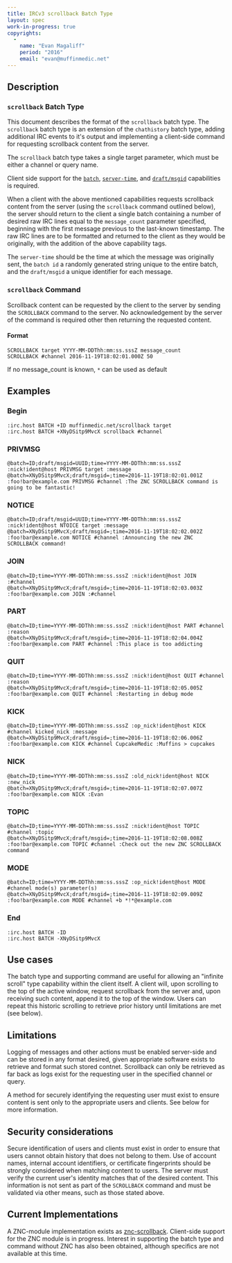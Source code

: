 ```yaml
---
title: IRCv3 scrollback Batch Type
layout: spec
work-in-progress: true
copyrights:
  -
    name: "Evan Magaliff"
    period: "2016"
    email: "evan@muffinmedic.net"
---
```

## Description
### `scrollback` Batch Type
This document describes the format of the `scrollback` batch type. The `scrollback` batch type is an extension of the `chathistory` batch type, adding additional IRC events to it's output and implementing a client-side command for requesting scrollback content from the server.

The `scrollback` batch type takes a single target parameter, which must be either a channel or query name.

Client side support for the [`batch`][batch], [`server-time`][server-time], and [`draft/msgid`](https://github.com/ircv3/ircv3-specifications/pull/285) capabilities is required.

When a client with the above mentioned capabilities requests scrollback content from the server (using the `scrollback` command outlined below), the server should return to the client a single batch containing a number of desired raw IRC lines equal to the `message_count` parameter specified, beginning with the first message previous to the last-known timestamp. The raw IRC lines are to be formatted and returned to the client as they would be originally, with the addition of the above capability tags.

The `server-time` should be the time at which the message was originally sent, the `batch id` a randomly generated string unique to the entire batch, and the `draft/msgid` a unique identifier for each message.

### `scrollback` Command
Scrollback content can be requested by the client to the server by sending the `SCROLLBACK` command to the server. No acknowledgement by the server of the command is required other then returning the requested content.

#### Format
    SCROLLBACK target YYYY-MM-DDThh:mm:ss.sssZ message_count
    SCROLLBACK #channel 2016-11-19T18:02:01.000Z 50

If no message_count is known, `*` can be used as default

## Examples

### Begin
    :irc.host BATCH +ID muffinmedic.net/scrollback target
    :irc.host BATCH +XNyDSitp9MvcX scrollback #channel
### PRIVMSG
    @batch=ID;draft/msgid=UUID;time=YYYY-MM-DDThh:mm:ss.sssZ :nick!ident@host PRIVMSG target :message
    @batch=XNyDSitp9MvcX;draft/msgid=;time=2016-11-19T18:02:01.001Z :foo!bar@example.com PRIVMSG #channel :The ZNC SCROLLBACK command is going to be fantastic!
### NOTICE
    @batch=ID;draft/msgid=UUID;time=YYYY-MM-DDThh:mm:ss.sssZ :nick!ident@host NTOICE target :message
    @batch=XNyDSitp9MvcX;draft/msgid=;time=2016-11-19T18:02:02.002Z :foo!bar@example.com NOTICE #channel :Announcing the new ZNC SCROLLBACK command!
### JOIN
    @batch=ID;time=YYYY-MM-DDThh:mm:ss.sssZ :nick!ident@host JOIN :#channel
    @batch=XNyDSitp9MvcX;draft/msgid=;time=2016-11-19T18:02:03.003Z :foo!bar@example.com JOIN :#channel
### PART
    @batch=ID;time=YYYY-MM-DDThh:mm:ss.sssZ :nick!ident@host PART #channel :reason
    @batch=XNyDSitp9MvcX;draft/msgid=;time=2016-11-19T18:02:04.004Z :foo!bar@example.com PART #channel :This place is too addicting
### QUIT
    @batch=ID;time=YYYY-MM-DDThh:mm:ss.sssZ :nick!ident@host QUIT #channel :reason
    @batch=XNyDSitp9MvcX;draft/msgid=;time=2016-11-19T18:02:05.005Z :foo!bar@example.com QUIT #channel :Restarting in debug mode
### KICK
    @batch=ID;time=YYYY-MM-DDThh:mm:ss.sssZ :op_nick!ident@host KICK #channel kicked_nick :message
    @batch=XNyDSitp9MvcX;draft/msgid=;time=2016-11-19T18:02:06.006Z :foo!bar@example.com KICK #channel CupcakeMedic :Muffins > cupcakes
### NICK
    @batch=ID;time=YYYY-MM-DDThh:mm:ss.sssZ :old_nick!ident@host NICK :new_nick
    @batch=XNyDSitp9MvcX;draft/msgid=;time=2016-11-19T18:02:07.007Z :foo!bar@example.com NICK :Evan
### TOPIC
    @batch=ID;time=YYYY-MM-DDThh:mm:ss.sssZ :nick!ident@host TOPIC #channel :topic
    @batch=XNyDSitp9MvcX;draft/msgid=;time=2016-11-19T18:02:08.008Z :foo!bar@example.com TOPIC #channel :Check out the new ZNC SCROLLBACK command
### MODE
    @batch=ID;time=YYYY-MM-DDThh:mm:ss.sssZ :op_nick!ident@host MODE #channel mode(s) parameter(s)
    @batch=XNyDSitp9MvcX;draft/msgid=;time=2016-11-19T18:02:09.009Z :foo!bar@example.com MODE #channel +b *!*@example.com
### End
    :irc.host BATCH -ID
    :irc.host BATCH -XNyDSitp9MvcX

## Use cases
The batch type and supporting command are useful for allowing an "infinite scroll" type capability within the client itself. A client will, upon scrolling to the top of the active window, request scrollback from the server and, upon receiving such content, append it to the top of the window. Users can repeat this historic scrolling to retrieve prior history until limitations are met (see below).

## Limitations
Logging of messages and other actions must be enabled server-side and can be stored in any format desired, given appropriate software exists to retrieve and format such stored contnet. Scrollback can only be retrieved as far back as logs exist for the requesting user in the specified channel or query.

A method for securely identifying the requesting user must exist to ensure content is sent only to the appropriate users and clients. See below for more information.

## Security considerations
Secure identification of users and clients must exist in order to ensure that users cannot obtain history that does not belong to them. Use of account names, internal account identifiers, or certificate fingerprints should be strongly considered when matching content to users. The server must verify the current user's identity matches that of the desired content. This information is not sent as part of the `SCROLLBACK` command and must be validated via other means, such as those stated above.

## Current Implementations
A ZNC-module implementation exists as [znc-scrollback](https://github.com/MuffinMedic/znc-scrollback). Client-side support for the ZNC module is in progress. Interest in supporting the batch type and command without ZNC has also been obtained, although specifics are not available at this time.

[batch]: ../batch-3.2.html
[chathistory]: chathistory-3.3.html
[server-time]: ../server-time-3.2.html
